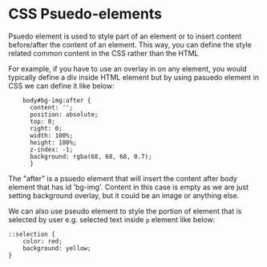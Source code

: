 # CSS Psuedo-elements

Psuedo element is used to style part of an element or to insert content before/after the content of an element. This way, you can define the style related common content in the CSS rather than the HTML

For example, if you have to use an overlay in on any element, you would typically define a div inside HTML element but by using pasuedo element in CSS we can define it like below:
```
    body#bg-img:after {
      content: '';
      position: absolute;
      top: 0;
      right: 0;
      width: 100%;
      height: 100%;
      z-index: -1;
      background: rgba(68, 68, 68, 0.7); 
      }
```
The "after" is a psuedo element that will insert the content after body element that has id 'bg-img'. Content in this case is empty as we are just setting background overlay, but it could be an image or anything else. 

We can also use pseudo element to style the portion of element that is selected by user e.g. selected text inside `p` element like below:

```
::selection {
    color: red;
    background: yellow;
}
```